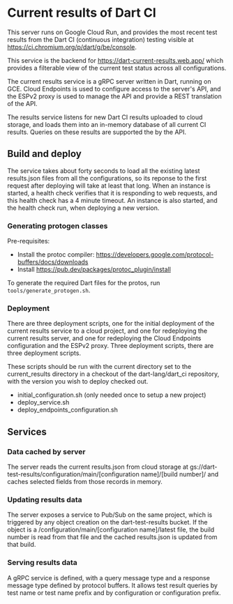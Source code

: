 # Current results of Dart CI

This server runs on Google Cloud Run, and provides the most recent test results
from the Dart CI (continuous integration) testing visible at
https://ci.chromium.org/p/dart/g/be/console.

This service is the backend for https://dart-current-results.web.app/
which provides a filterable view of the current test status across
all configurations.

The current results service is a gRPC server written in Dart, running
on GCE. Cloud Endpoints is used to configure access to the server's API,
and the ESPv2 proxy is used to manage the API and provide a REST translation of
the API.

The results service listens for new Dart CI results uploaded to cloud storage,
and loads them into an in-memory database of all current CI results.
Queries on these results are supported the by the API.

## Build and deploy

The service takes about forty seconds to load all the existing
latest results.json files from all the configurations, so its reponse
to the first request after deploying will take at least that long.
When an instance is started, a health check verifies that it is responding
to web requests, and this health check has a 4 minute timeout.
An instance is also started, and the health check run, when deploying a
new version.

### Generating protogen classes

Pre-requisites:
- Install the protoc compiler: https://developers.google.com/protocol-buffers/docs/downloads
- Install https://pub.dev/packages/protoc_plugin/install


To generate the required Dart files for the protos, run
`tools/generate_protogen.sh`.

### Deployment
There are three deployment scripts, one for the initial deployment of the
current results service to a cloud project, and one for redeploying the
current results server, and one for redeploying the Cloud Endpoints
configuration and the ESPv2 proxy. Three deployment scripts, there
are three deployment scripts.

These scripts should be run with the current directory set to the
current_results directory in a checkout of the dart-lang/dart_ci
repository, with the version you wish to deploy checked out.

* initial_configuration.sh (only needed once to setup a new project)
* deploy_service.sh
* deploy_endpoints_configuration.sh

## Services

### Data cached by server

The server reads the current results.json from cloud storage
at gs://dart-test-results/configuration/main/[configuration name]/[build number]/
and caches selected fields from those records in memory.

### Updating results data

The server exposes a service to Pub/Sub on the same project, which is
triggered by any object creation on the dart-test-results bucket.  If the
object is a /configuration/main/[configuration name]/latest file, the build
number is read from that file and the cached results.json is
updated from that build.

### Serving results data

A gRPC service is defined, with a query message type and a response message
type defined by protocol buffers.  It allows test result queries by test name or
test name prefix and by configuration or configuration prefix.
